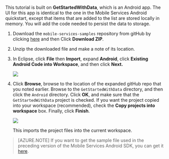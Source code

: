 ﻿This tutorial is built on **GetStartedWithData**, which is an Android app. The UI for this app is identical to the one in the Mobile Services Android quickstart, except that items that are added to the list are stored locally in memory. You will add the code needed to persist the data to storage.


1. Download the `mobile-services-samples` repository from gitHub by clicking <a href="https://github.com/RickSaling/mobile-services-samples/tree/futures" target="blank">here</a> and then Click **Download ZIP**.

3. Unzip the downloaded file and make a note of its location.

2. In Eclipse, click **File** then **Import**, expand **Android**, click **Existing Android Code into Workspace**, and then click **Next.** 

 	![](./media/download-android-sample-code/mobile-services-import-android-workspace.png)

3. Click **Browse**, browse to the location of the expanded gitHub repo that you noted earlier. Browse to the `GetStartedWithData` directory, and then click the `Android` directory. Click **OK**, and make sure that the `GetStartedWithData` project is checked. If you want the project copied into your workspace (recommended), check the **Copy projects into workspace** box. Finally, click **Finish**. 

 	![](./media/download-android-sample-code/mobile-services-import-android-project.png)

	This imports the project files into the current workspace.
 
>[AZURE.NOTE] If you want to get the sample file used in the preceding version of the Mobile Services Android SDK, you can get it [here][GitHub].

<!-- URLs. -->
[GitHub]:  http://go.microsoft.com/fwlink/p/?LinkID=282122